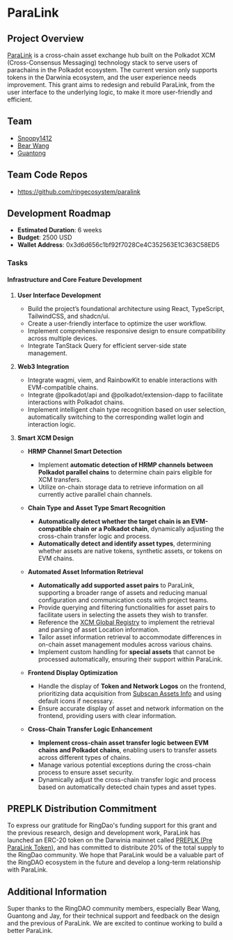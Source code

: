 # ParaLink

## Project Overview

[ParaLink](https://para.link) is a cross-chain asset exchange hub built on the Polkadot XCM (Cross-Consensus Messaging) technology stack to serve users of parachains in the Polkadot ecosystem. The current version only supports tokens in the Darwinia ecosystem, and the user experience needs improvement. This grant aims to redesign and rebuild ParaLink, from the user interface to the underlying logic, to make it more user-friendly and efficient.

## Team

- [Snoopy1412](https://github.com/snoopy1412)
- [Bear Wang](https://github.com/boundless-forest)
- [Guantong](https://github.com/jiguantong)

## Team Code Repos

- https://github.com/ringecosystem/paralink

## Development Roadmap

- **Estimated Duration**: 6 weeks
- **Budget**: 2500 USD
- **Wallet Address**: 0x3d6d656c1bf92f7028Ce4C352563E1C363C58ED5

### Tasks

#### Infrastructure and Core Feature Development

1. **User Interface Development**

   - Build the project’s foundational architecture using React, TypeScript, TailwindCSS, and shadcn/ui.
   - Create a user-friendly interface to optimize the user workflow.
   - Implement comprehensive responsive design to ensure compatibility across multiple devices.
   - Integrate TanStack Query for efficient server-side state management.

2. **Web3 Integration**

   - Integrate wagmi, viem, and RainbowKit to enable interactions with EVM-compatible chains.
   - Integrate @polkadot/api and @polkadot/extension-dapp to facilitate interactions with Polkadot chains.
   - Implement intelligent chain type recognition based on user selection, automatically switching to the corresponding wallet login and interaction logic.

3. **Smart XCM Design**

   - **HRMP Channel Smart Detection**

     - Implement **automatic detection of HRMP channels between Polkadot parallel chains** to determine chain pairs eligible for XCM transfers.
     - Utilize on-chain storage data to retrieve information on all currently active parallel chain channels.

   - **Chain Type and Asset Type Smart Recognition**

     - **Automatically detect whether the target chain is an EVM-compatible chain or a Polkadot chain**, dynamically adjusting the cross-chain transfer logic and process.
     - **Automatically detect and identify asset types**, determining whether assets are native tokens, synthetic assets, or tokens on EVM chains.

   - **Automated Asset Information Retrieval**

     - **Automatically add supported asset pairs** to ParaLink, supporting a broader range of assets and reducing manual configuration and communication costs with project teams.
     - Provide querying and filtering functionalities for asset pairs to facilitate users in selecting the assets they wish to transfer.
     - Reference the [XCM Global Registry](https://github.com/colorfulnotion/xcm-global-registry/tree/action/assets/polkadot) to implement the retrieval and parsing of asset Location information.
     - Tailor asset information retrieval to accommodate differences in on-chain asset management modules across various chains.
     - Implement custom handling for **special assets** that cannot be processed automatically, ensuring their support within ParaLink.

   - **Frontend Display Optimization**

     - Handle the display of **Token and Network Logos** on the frontend, prioritizing data acquisition from [Subscan Assets Info](https://github.com/subscan-explorer/assets-info) and using default icons if necessary.
     - Ensure accurate display of asset and network information on the frontend, providing users with clear information.

   - **Cross-Chain Transfer Logic Enhancement**

     - **Implement cross-chain asset transfer logic between EVM chains and Polkadot chains**, enabling users to transfer assets across different types of chains.
     - Manage various potential exceptions during the cross-chain process to ensure asset security.
     - Dynamically adjust the cross-chain transfer logic and process based on automatically detected chain types and asset types.

## PREPLK Distribution Commitment

To express our gratitude for RingDao's funding support for this grant and the previous research, design and development work, ParaLink has launched an ERC-20 token on the Darwinia mainnet called [PREPLK (Pre ParaLink Token)](https://explorer.darwinia.network/address/0x7ED13f74FD8AE70db03Ae74666d1B443341D8A41), and has committed to distribute 20% of the total supply to the RingDao community. We hope that ParaLink
would be a valuable part of the RingDAO ecosystem in the future and develop a long-term relationship with ParaLink.

## Additional Information

Super thanks to the RingDAO community members, especially Bear Wang, Guantong and Jay, for their technical support and feedback on the design and the previous of ParaLink. We are excited to continue working to build a better ParaLink. 